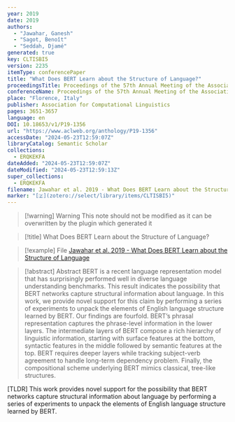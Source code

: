 ```yaml
---
year: 2019
date: 2019
authors:
  - "Jawahar, Ganesh"
  - "Sagot, Benoît"
  - "Seddah, Djamé"
generated: true
key: CLTISBI5
version: 2235
itemType: conferencePaper
title: "What Does BERT Learn about the Structure of Language?"
proceedingsTitle: Proceedings of the 57th Annual Meeting of the Association for Computational Linguistics
conferenceName: Proceedings of the 57th Annual Meeting of the Association for Computational Linguistics
place: "Florence, Italy"
publisher: Association for Computational Linguistics
pages: 3651-3657
language: en
DOI: 10.18653/v1/P19-1356
url: "https://www.aclweb.org/anthology/P19-1356"
accessDate: "2024-05-23T12:59:07Z"
libraryCatalog: Semantic Scholar
collections:
  - ERQKEKFA
dateAdded: "2024-05-23T12:59:07Z"
dateModified: "2024-05-23T12:59:13Z"
super_collections:
  - ERQKEKFA
filename: Jawahar et al. 2019 - What Does BERT Learn about the Structure of Language
marker: "[🇿](zotero://select/library/items/CLTISBI5)"
---
```


>[!warning] Warning
> This note should not be modified as it can be overwritten by the plugin which generated it

> [!title] What Does BERT Learn about the Structure of Language?

> [!example] File
> [Jawahar et al. 2019 - What Does BERT Learn about the Structure of Language](Jawahar%20et%20al.%202019%20-%20What%20Does%20BERT%20Learn%20about%20the%20Structure%20of%20Language.pdf)

> [!abstract] Abstract
> BERT is a recent language representation model that has surprisingly performed well in diverse language understanding benchmarks. This result indicates the possibility that BERT networks capture structural information about language. In this work, we provide novel support for this claim by performing a series of experiments to unpack the elements of English language structure learned by BERT. Our findings are fourfold. BERT’s phrasal representation captures the phrase-level information in the lower layers. The intermediate layers of BERT compose a rich hierarchy of linguistic information, starting with surface features at the bottom, syntactic features in the middle followed by semantic features at the top. BERT requires deeper layers while tracking subject-verb agreement to handle long-term dependency problem. Finally, the compositional scheme underlying BERT mimics classical, tree-like structures.

[TLDR] This work provides novel support for the possibility that BERT networks capture structural information about language by performing a series of experiments to unpack the elements of English language structure learned by BERT.

